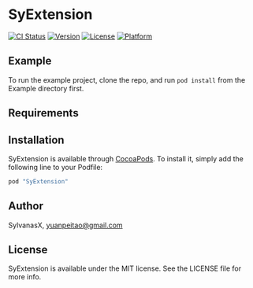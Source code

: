 # SyExtension

[![CI Status](http://img.shields.io/travis/SylvanasX/SyExtension.svg?style=flat)](https://travis-ci.org/SylvanasX/SyExtension)
[![Version](https://img.shields.io/cocoapods/v/SyExtension.svg?style=flat)](http://cocoapods.org/pods/SyExtension)
[![License](https://img.shields.io/cocoapods/l/SyExtension.svg?style=flat)](http://cocoapods.org/pods/SyExtension)
[![Platform](https://img.shields.io/cocoapods/p/SyExtension.svg?style=flat)](http://cocoapods.org/pods/SyExtension)

## Example

To run the example project, clone the repo, and run `pod install` from the Example directory first.

## Requirements

## Installation

SyExtension is available through [CocoaPods](http://cocoapods.org). To install
it, simply add the following line to your Podfile:

```ruby
pod "SyExtension"
```

## Author

SylvanasX, yuanpeitao@gmail.com

## License

SyExtension is available under the MIT license. See the LICENSE file for more info.

